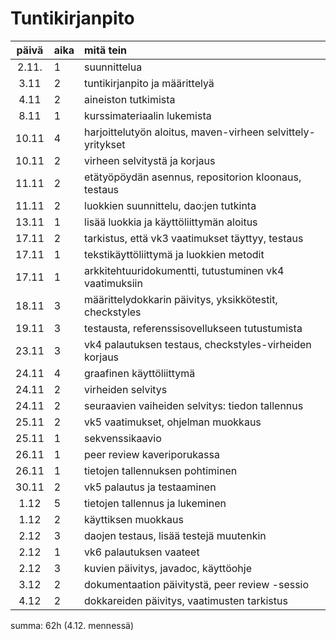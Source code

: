 # Tuntikirjanpito

|päivä|aika|mitä tein|
|:----:|:---|:-----|
|2.11.|1|suunnittelua|
|3.11|2|tuntikirjanpito ja määrittelyä|
|4.11|2|aineiston tutkimista|
|8.11|1|kurssimateriaalin lukemista|
|10.11|4|harjoittelutyön aloitus, maven-virheen selvittely-yritykset|
|10.11|2|virheen selvitystä ja korjaus|
|11.11|2|etätyöpöydän asennus, repositorion kloonaus, testaus|
|11.11|2|luokkien suunnittelu, dao:jen tutkinta|
|13.11|1|lisää luokkia ja käyttöliittymän aloitus|
|17.11|2|tarkistus, että vk3 vaatimukset täyttyy, testaus|
|17.11|1|tekstikäyttöliittymä ja luokkien metodit|
|17.11|1|arkkitehtuuridokumentti, tutustuminen vk4 vaatimuksiin|
|18.11|3|määrittelydokkarin päivitys, yksikkötestit, checkstyles|
|19.11|3|testausta, referenssisovellukseen tutustumista|
|23.11|3|vk4 palautuksen testaus, checkstyles-virheiden korjaus|
|24.11|4|graafinen käyttöliittymä|
|24.11|2|virheiden selvitys|
|24.11|2|seuraavien vaiheiden selvitys: tiedon tallennus|
|25.11|2|vk5 vaatimukset, ohjelman muokkaus|
|25.11|1|sekvenssikaavio|
|26.11|1|peer review kaveriporukassa|
|26.11|1|tietojen tallennuksen pohtiminen|
|30.11|2|vk5 palautus ja testaaminen|
|1.12|5|tietojen tallennus ja lukeminen|
|1.12|2|käyttiksen muokkaus|
|2.12|3|daojen testaus, lisää testejä muutenkin|
|2.12|1|vk6 palautuksen vaateet
|2.12|3|kuvien päivitys, javadoc, käyttöohje|
|3.12|2|dokumentaation päivitystä, peer review -sessio|
|4.12|2|dokkareiden päivitys, vaatimusten tarkistus|
summa: 62h (4.12. mennessä)
